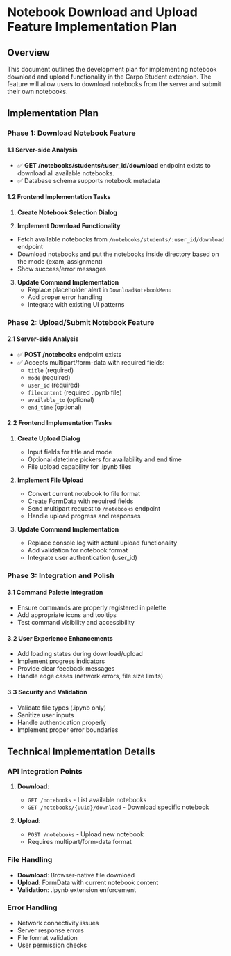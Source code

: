 # Notebook Download and Upload Feature Implementation Plan

## Overview
This document outlines the development plan for implementing notebook download and upload functionality in the Carpo Student extension. The feature will allow users to download notebooks from the server and submit their own notebooks.

## Implementation Plan

### Phase 1: Download Notebook Feature

#### 1.1 Server-side Analysis
- ✅ **GET /notebooks/students/:user_id/download** endpoint exists to download all available notebooks.
- ✅ Database schema supports notebook metadata

#### 1.2 Frontend Implementation Tasks
1. **Create Notebook Selection Dialog**
   
1. **Implement Download Functionality**
  - Fetch available notebooks from `/notebooks/students/:user_id/download` endpoint
   - Download notebooks and put the notebooks inside directory based on the mode (exam, assignment)
   - Show success/error messages

3. **Update Command Implementation**
   - Replace placeholder alert in `DownloadNotebookMenu`
   - Add proper error handling
   - Integrate with existing UI patterns

### Phase 2: Upload/Submit Notebook Feature

#### 2.1 Server-side Analysis
- ✅ **POST /notebooks** endpoint exists
- ✅ Accepts multipart/form-data with required fields:
  - `title` (required)
  - `mode` (required) 
  - `user_id` (required)
  - `filecontent` (required .ipynb file)
  - `available_to` (optional)
  - `end_time` (optional)

#### 2.2 Frontend Implementation Tasks
1. **Create Upload Dialog**
   - Input fields for title and mode
   - Optional datetime pickers for availability and end time
   - File upload capability for .ipynb files

2. **Implement File Upload**
   - Convert current notebook to file format
   - Create FormData with required fields
   - Send multipart request to `/notebooks` endpoint
   - Handle upload progress and responses

3. **Update Command Implementation**
   - Replace console.log with actual upload functionality
   - Add validation for notebook format
   - Integrate user authentication (user_id)

### Phase 3: Integration and Polish

#### 3.1 Command Palette Integration
- Ensure commands are properly registered in palette
- Add appropriate icons and tooltips
- Test command visibility and accessibility

#### 3.2 User Experience Enhancements
- Add loading states during download/upload
- Implement progress indicators
- Provide clear feedback messages
- Handle edge cases (network errors, file size limits)

#### 3.3 Security and Validation
- Validate file types (.ipynb only)
- Sanitize user inputs
- Handle authentication properly
- Implement proper error boundaries

## Technical Implementation Details

### API Integration Points
1. **Download**: 
   - `GET /notebooks` - List available notebooks
   - `GET /notebooks/{uuid}/download` - Download specific notebook

2. **Upload**:
   - `POST /notebooks` - Upload new notebook
   - Requires multipart/form-data format

### File Handling
- **Download**: Browser-native file download
- **Upload**: FormData with current notebook content
- **Validation**: .ipynb extension enforcement

### Error Handling
- Network connectivity issues
- Server response errors
- File format validation
- User permission checks
